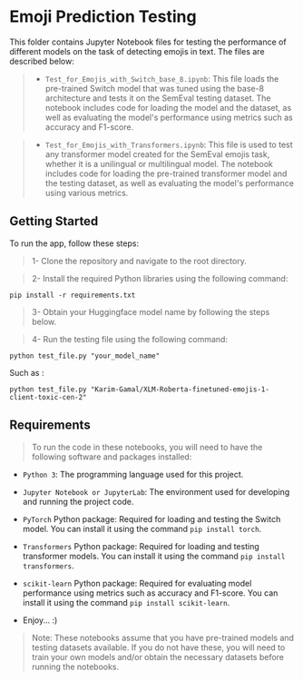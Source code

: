 # Emoji Prediction Testing

This folder contains Jupyter Notebook files for testing the performance of different models on the task of detecting emojis in text. The files are described below:

> * `Test_for_Emojis_with_Switch_base_8.ipynb`: This file loads the pre-trained Switch model that was tuned using the base-8 architecture and tests it on the SemEval testing dataset. The notebook includes code for loading the model and the dataset, as well as evaluating the model's performance using metrics such as accuracy and F1-score.

> *  `Test_for_Emojis_with_Transformers.ipynb`: This file is used to test any transformer model created for the SemEval emojis task, whether it is a unilingual or multilingual model. The notebook includes code for loading the pre-trained transformer model and the testing dataset, as well as evaluating the model's performance using various metrics.


## Getting Started

To run the app, follow these steps:

> 1- Clone the repository and navigate to the root directory.

> 2- Install the required Python libraries using the following command:
```
pip install -r requirements.txt
```

> 3- Obtain your Huggingface model name by following the steps below.

> 4- Run the testing file using the following command:

```
python test_file.py "your_model_name"
```
Such as : 
```
python test_file.py "Karim-Gamal/XLM-Roberta-finetuned-emojis-1-client-toxic-cen-2"
```

## Requirements

> To run the code in these notebooks, you will need to have the following software and packages installed:

* `Python 3`: The programming language used for this project.

* `Jupyter Notebook or JupyterLab`: The environment used for developing and running the project code.

* `PyTorch` Python package: Required for loading and testing the Switch model. You can install it using the command `pip install torch`.

* `Transformers` Python package: Required for loading and testing transformer models. You can install it using the command `pip install transformers`.

* `scikit-learn` Python package: Required for evaluating model performance using metrics such as accuracy and F1-score. You can install it using the command `pip install scikit-learn`.

* Enjoy... :)

> Note: These notebooks assume that you have pre-trained models and testing datasets available. If you do not have these, you will need to train your own models and/or obtain the necessary datasets before running the notebooks.
